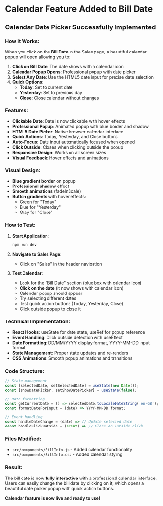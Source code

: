 # Calendar Feature Added to Bill Date

## **Calendar Date Picker Successfully Implemented**

### **How It Works:**
When you click on the **Bill Date** in the Sales page, a beautiful calendar popup will open allowing you to:

1. **Click on Bill Date**: The date shows with a calendar icon 
2. **Calendar Popup Opens**: Professional popup with date picker
3. **Select Any Date**: Use the HTML5 date input for precise date selection
4. **Quick Options**: 
   - **Today**: Set to current date
   - **Yesterday**: Set to previous day
   - **Close**: Close calendar without changes

### **Features:**
- **Clickable Date**: Date is now clickable with hover effects
- **Professional Popup**: Animated popup with blue border and shadow
- **HTML5 Date Picker**: Native browser calendar interface
- **Quick Actions**: Today, Yesterday, and Close buttons
- **Auto-Focus**: Date input automatically focused when opened
- **Click Outside**: Closes when clicking outside the popup
- **Responsive Design**: Works on all screen sizes
- **Visual Feedback**: Hover effects and animations

### **Visual Design:**
- **Blue gradient border** on popup
- **Professional shadow** effect
- **Smooth animations** (fadeInScale)
- **Button gradients** with hover effects:
  - Green for "Today"
  - Blue for "Yesterday" 
  - Gray for "Close"

### **How to Test:**

1. **Start Application**:
   ```bash
   npm run dev
   ```

2. **Navigate to Sales Page**:
   - Click on "Sales" in the header navigation

3. **Test Calendar**:
   - Look for the "Bill Date" section (blue box with calendar icon)
   - **Click on the date** (it now shows with calendar icon)
   - Calendar popup should appear
   - Try selecting different dates
   - Test quick action buttons (Today, Yesterday, Close)
   - Click outside popup to close it

### **Technical Implementation:**
- **React Hooks**: useState for date state, useRef for popup reference
- **Event Handling**: Click outside detection with useEffect
- **Date Formatting**: DD/MM/YYYY display format, YYYY-MM-DD input format
- **State Management**: Proper state updates and re-renders
- **CSS Animations**: Smooth popup animations and transitions

### **Code Structure:**
```javascript
// State management
const [selectedDate, setSelectedDate] = useState(new Date());
const [showDatePicker, setShowDatePicker] = useState(false);

// Date formatting
const getCurrentDate = () => selectedDate.toLocaleDateString('en-GB');
const formatDateForInput = (date) => YYYY-MM-DD format;

// Event handling
const handleDateChange = (date) => // Update selected date
const handleClickOutside = (event) => // Close on outside click
```

### **Files Modified:**
- `src/components/BillInfo.js` - Added calendar functionality
- `src/components/BillInfo.css` - Added calendar styling

### **Result:**
The bill date is now **fully interactive** with a professional calendar interface. Users can easily change the bill date by clicking on it, which opens a beautiful date picker popup with quick action buttons.

**Calendar feature is now live and ready to use!**